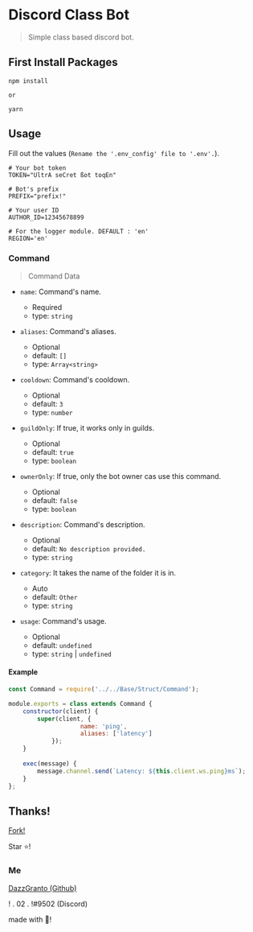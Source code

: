 # Discord Class Bot
> Simple class based discord bot.

## First Install Packages
```
npm install

or

yarn
```

## Usage

Fill out the values (`Rename the '.env_config' file to '.env'.`).

```
# Your bot token
TOKEN="UltrA seCret ßot toqEn"

# Bot's prefix
PREFIX="prefix!"

# Your user ID
AUTHOR_ID=12345678899

# For the logger module. DEFAULT : 'en'
REGION='en' 
```

### Command

> Command Data

* `name`: Command's name.
    * Required
    * type: `string`

* `aliases`: Command's aliases.
    * Optional
    * default: `[]`
    * type: `Array<string>`

* `cooldown`: Command's cooldown.
    * Optional
    * default: `3`
    * type: `number`

* `guildOnly`: If true, it works only in guilds.
    * Optional
    * default: `true`
    * type: `boolean`

* `ownerOnly`: If true, only the bot owner cas use this command.
    * Optional
    * default: `false`
    * type: `boolean`

* `description`: Command's description.
    * Optional
    * default: `No description provided.`
    * type: `string`

* `category`: It takes the name of the folder it is in.
    * Auto
    * default: `Other`
    * type: `string`

* `usage`: Command's usage.
    * Optional
    * default: `undefined`
    * type: `string` | `undefined`

#### Example

```js
const Command = require('../../Base/Struct/Command');

module.exports = class extends Command {
	constructor(client) {
		super(client, {
            		name: 'ping',
            		aliases: ['latency']
        	});
	}
    
	exec(message) {
		message.channel.send(`Latency: ${this.client.ws.ping}ms`);
	}
};
```

## Thanks!

[Fork!](https://github.com/DazzGranto/basic-discord-bot/fork)

Star ⭐!

### Me

[DazzGranto (Github)](https://github.com/DazzGranto)

! . 02 . !#9502 (Discord)

made with 💙!
